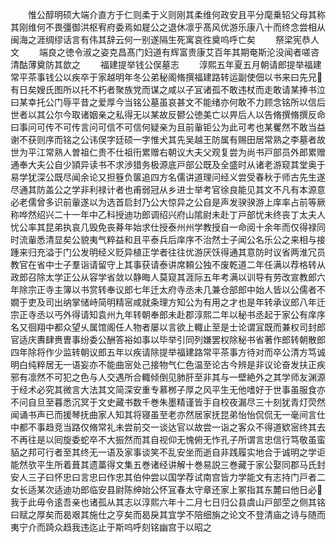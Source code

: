 <!-- { "loadSidebar": true } -->
　　惟公醇明硕大端介直方于仁则柔于义则刚其柔维何政安且平分麾乗轺父母其称其刚维何不畏彊御洪枢宥府委焉如屣公之退休凛乎髙风优游乐康八十而终念尝相从闽海之涯绸缪话言有伟其辞云何一别遂隔生死寓哀徃奠呜呼亡矣
　　祭梁宪恭人文
　　端良之徳令淑之姿克昌髙门妇道有辉富贵康艾百年其期奄斯沦没闻者嗟咨清酤薄奠防其歆之
　　福建提举钱公俣墓志
　　淳熙五年夏五月朝请郎提举福建常平茶事钱公以疾卒于家越明年冬公弟秘阁脩撰福建路转运副使佃以书来曰先兄有日矣嫂氏图所以托不朽者聚族党而谋之咸以子冝诸孤不敢违杖而走敢请某捧书泣曰某幸托公门辱平昔之爱厚今当铭公墓虽哀甚文不能绪亦何敢不力顾念铭所以信后世者以其公尔今取诸姻亲之私得无以某故反鬰公徳美亡以畀后人以告脩撰脩撰反命曰事问可传不可传言问可信不可信何疑亲为且前軰钜公为此可考也某矍然不敢当益谢不获则序而铭之公讳俣字廷硕一字惟犬其先吴越王防属有赐田居常熟之李墓者故世为平江常熟人曽祖仁贵不仕祖衎累赠右朝议大夫父观复尝为尚书戸部员外郎累赠通奉大夫公自少頴异读书不求渉猎务极源底戸部公既及全盛时从诸老游窥其堂奥于易学犹深公既尽闻余论又担簦负箧追四方名儒讲道理问经义尝受春秋于师古先生遂尽通其防盖公之学非利禄计者也甫弱冠从乡进士举考官徐良能见其文不凡有本源意必老儒曾多识前軰遂以为选首启封乃公大惊异之公自是声发骙骙游上庠率占前等厥称哗然绍兴二十一年中乙科授迪功郎调绍兴府山隂尉未赴丁戸部忧未终丧丁太夫人忧公率其昆弟执哀几毁免丧朞年始求仕授泰州州学教授自一命阅十余年而仅得禄同时流軰悉清显矣公貌夷气粹益和且平泰兵后庠序不治然士子闻公名乐公之来相与接踵来归充溢于门公发明经义贬异植正学者往往优游厌饫得通其意防时议省两淮冗员教官在省中士子羣诣请留守上其事获请泰讲席頼公独不废乾道二年任满以荐格转从政郎召除太学正公从容学省敛以静晦人莫窥其涯际五年考满以训导有劳改宣教郎六年除宗正寺主簿以书赏转奉议郎七年迁太府寺丞未几兼仓部郎中始人皆以公儒者不嫺于吏及司出纳掌储峙简明精宻咸就条理方知公为有用之才也是年转承议郎八年迁宗正寺丞以丐外得请知袁州九年转朝奉郎未赴郡淳熙二年以秘书丞起于家公有庠序名又徊翔中都众望乆属馆阁任人物者屡以言欲上輙止至是士论谓冝既而兼权司封郎官适庆夀肆赉曺事纷委公酬答裕如事以毕举引同列嫌罢权除秘书省著作郎转朝散郎四年除将作少监转朝议郎五年以疾请除提举福建路常平茶事方待对而卒公清方笃诚明白纯粹居无一语妄亦不能曲宻处己接物气仁色温至论古今辨是非议论奋发扶正疾邪有凛然不可犯之色与人交遇所合輙倾倒见肺肝至非其与一壁絶外之其学师友渊源于经术必究其微言大法其文简深安重专慕桞子厚之风平生无他嗜好于世事虽服食亦不问自旦至暮悉沉冥于文史藏书数千巻朱墨精谨皆手自校夜漏尽三十刻犹青灯荧然闻诵书声已而援琴抚曲家人知其将寝虽至老亦然居家抚昆弟怡怡侃侃无一毫间言仕中都不事趋竞当路仅脩常礼未尝前交一谈达官以故尝一诣之客众不得道欵宻终其去不再往是以囘旋委蛇卒不大振然而其自视仰无愧俯无怍孔子所谓言忠信行笃敬虽蛮貊之邦可行者至其终无一语及家事谈笑不乱安坐而逝自非践履实地合于诚明之学讵能然欤平生所着葺其遗藁得文集五巻诸经讲解十巻易説三巻藏于家公娶同郡马氏封安人三子曰怀忠曰言忠曰作忠其伯仲尝以国学荐试南宫皆力学能文有志持门戸者二女长适某次适迪功郎临安县尉陈绅始公怀冝春太守章还家上冢指其东麓曰他日必我于此毋令逺吾亲也诸孤从其志以淳熙六年十二月七日归公县虞山戸部茔之侧其铭曰赋之厚矣而曷艰其施仕之亨矣而曷戾其宜学不陪细旃之论文不登清庙之诗与随而夷宁介而踦众趋我违迄止于斯呜呼刻铭幽宫于以昭之














